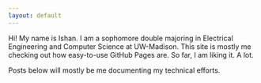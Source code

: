 ```yaml
---
layout: default
---
```


Hi! My name is Ishan. I am a sophomore double majoring in Electrical Engineering and Computer Science at UW-Madison. This site is mostly me checking out how easy-to-use GitHub Pages are. So far, I am liking it. A lot. 

Posts below will mostly be me documenting my technical efforts.
